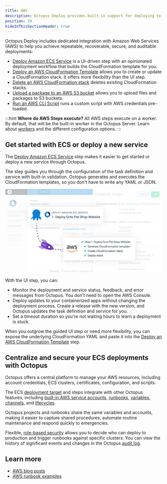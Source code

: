 ```yaml
---
title: AWS
description: Octopus Deploy provides built-in support for deploying to Amazon Web Services (AWS).
position: 20
hideInThisSectionHeader: true
---
```


Octopus Deploy includes dedicated integration with Amazon Web Services (AWS) to help you achieve repeatable, recoverable, secure, and auditable deployments:

- [Deploy Amazon ECS Service](/docs/deployments/aws/ecs/index.md) is a UI-driven step with an opinionated deployment workflow that builds the CloudFormation template for you.
- [Deploy an AWS CloudFormation Template](/docs/deployments/aws/cloudformation/index.md) allows you to create or update a CloudFormation stack. It offers more flexibility than the UI step.
- [Delete an AWS CloudFormation stack](/docs/deployments/aws/removecloudformation/index.md) deletes existing CloudFormation stacks.
- [Upload a package to an AWS S3 bucket](/docs/deployments/aws/s3/index.md) allows you to upload files and packages to S3 buckets.
- [Run an AWS CLI Script](/docs/deployments/custom-scripts/aws-cli-scripts.md) runs a custom script with AWS credentials pre-loaded.

:::hint
**Where do AWS Steps execute?**
All AWS steps execute on a worker. By default, that will be the built-in worker in the Octopus Server. Learn about [workers](/docs/infrastructure/workers/index.md) and the different configuration options.
:::

## Get started with ECS or deploy a new service

The [Deploy Amazon ECS Service](/docs/deployments/aws/ecs/index.md) step makes it easier to get started or deploy a new service through Octopus.

The step guides you through the configuration of the task definition and service with built-in validation. Octopus generates and executes the CloudFormation templates, so you don't have to write any YAML or JSON.

![A rocket links the Deploy Amazon ECS Service step in Octopus with tasks performed by Octopus in AWS to deploy the Octo Pet Shop website. Octopus generated the CloudFormation template and created and deployed the CloudFormation stack.](octopus-ecs-integration-deploy-to-fargate.png)

With the UI step, you can:

- Monitor the deployment and service status, feedback, and error messages from Octopus. You don't need to open the AWS Console.
- Deploy updates to your containerized apps without changing the deployment process. Create a release with the new version, and Octopus updates the task definition and service for you.
- Set a timeout duration so you're not waiting hours to learn a deployment is stuck.

When you outgrow the guided UI step or need more flexibility, you can expose the underlying CloudFormation YAML and paste it into the [Deploy an AWS CloudFormation Template](/docs/deployments/aws/cloudformation/index.md) step. 

## Centralize and secure your ECS deployments with Octopus

Octopus offers a central platform to manage your AWS resources, including account credentials, ECS clusters, certificates, configuration, and scripts.

The ECS [deployment target](/docs/getting-started/first-deployment/add-deployment-targets.md) and steps integrate with other Octopus features, including [built-in AWS service accounts](/docs/infrastructure/accounts/aws/index.md), [runbooks](/docs/runbooks/index.md), [variables](/docs/projects/variables/index.md), [channels](/docs/releases/channels/index.md), and [lifecycles](/docs/releases/lifecycles/index.md).

Octopus projects and runbooks share the same variables and accounts, making it easier to capture shared procedures, automate routine maintenance and respond quickly to emergencies.

Flexible, [role-based security](/docs/security/users-and-teams/user-roles.md) allows you to decide who can deploy to production and trigger runbooks against specific clusters. You can view the history of significant events and changes in the Octopus [audit log](/docs/security/users-and-teams/auditing.md).

## Learn more

- [AWS blog posts](https://octopus.com/blog/tag/aws)
- [AWS runbook examples](/docs/runbooks/runbook-examples/aws/index.md)